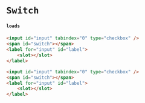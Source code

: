 # `Switch`

#### `loads`

```html
<input id="input" tabindex="0" type="checkbox" />
<span id="switch"></span>
<label for="input" id="label">
    <slot></slot>
</label>
```

```html
<input id="input" tabindex="0" type="checkbox" />
<span id="switch"></span>
<label for="input" id="label">
    <slot></slot>
</label>
```
